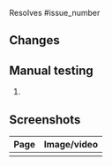 Resolves #issue_number

## Changes



## Manual testing

1.

## Screenshots

| Page | Image/video |
| ---- | ----------- |
|      |             |

<!-- ## Follow-ups -->

